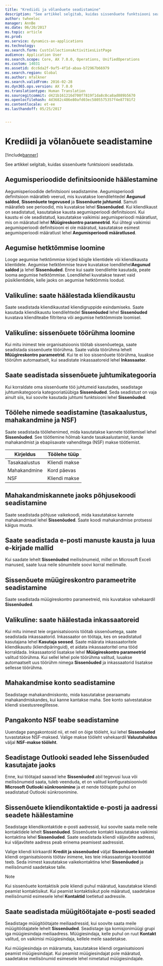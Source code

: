 ```yaml
---
title: "Krediidi ja võlanõuete seadistamine"
description: "See artikkel selgitab, kuidas sissenõuete funktsiooni seadistada."
author: twheeloc
manager: AnnBe
ms.date: 06/20/2017
ms.topic: article
ms.prod: 
ms.service: dynamics-ax-applications
ms.technology: 
ms.search.form: CustCollectionsActivitiesListPage
audience: Application User
ms.search.scope: Core, AX 7.0.0, Operations, UnifiedOperations
ms.custom: 14031
ms.assetid: dcc6da2f-9af5-4f1d-abaa-b72967b66979
ms.search.region: Global
ms.author: mfalkner
ms.search.validFrom: 2016-02-28
ms.dyn365.ops.version: AX 7.0.0
ms.translationtype: Human Translation
ms.sourcegitcommit: d421b161216d700f7819f1da8c0ca8ad089b5670
ms.openlocfilehash: 4d3682c486e80afd03ec5805575357f4e87781f2
ms.contentlocale: et-ee
ms.lasthandoff: 05/25/2017


---
```


# <a name="set-up-credit-and-collections"></a>Krediidi ja võlanõuete seadistamine

[!include[banner](../includes/banner.md)]


See artikkel selgitab, kuidas sissenõuete funktsiooni seadistada.

<a name="set-up-aging-period-definitions"></a>Aegumisperioodide definitsioonide häälestamine
-------------------------------

Aegumisperioodide definitsiooni seadistamine. Aegumisperioodi definitsioon määratleb veerud, mis kuvatakse loendilehtedel **Aegunud saldod**, **Sissenõuete tegevused** ja **Sissenõuete juhtumid**. Samuti määratleb see perioodid, mis kuvatakse lehel **Sissenõuded**. Kui kliendikaust on seadistatud, kasutatakse kausta aegumisperioodi definitsiooni. Kui kaustu ei ole seadistatud, kasutatakse vaikimisi aegumisperioodi määratlust, mis on määratud lehel **Müügireskontro parameetrid**. Kui ühtegi vaikimisi aegumisperioodi definitsiooni ei ole määratud, kasutatakse esimest aegumisperioodi määratlust lehel **Aegumisperioodi määratlused**.

## <a name="create-an-aging-snapshot"></a>Aegumise hetktõmmise loomine
Looge aegumise hetktõmmise kirjed kõigile klientidele või kliendikausta klientidele. Aegumise hetktõmmise teave kuvatakse loendilehel**Aegunud saldod** ja lehel **Sissenõuded**. Enne kui saate loendilehte kasutada, peate looma aegumise hetktõmmise. Loendilehel kuvatakse teavet vaid püsiklientidele, kelle jaoks on aegumise hetktõmmis loodud.

## <a name="optional-set-up-customer-pools"></a>Valikuline: saate häälestada kliendikaustu
Saate seadistada kliendikaustad kliendigruppide esindamiseks. Saate kasutada kliendikaustu loendilehtedel **Sissenõuded** lehel **Sissenõuded** kuvatava klienditeabe filtritena või aegumise hetktõmmiste loomisel.

## <a name="optional-create-a-collections-team"></a>Valikuline: sissenõuete töörühma loomine
Kui mitu inimest teie organisatsioonis töötab sissenõuetega, saate seadistada sissenõuete töörühma. Saate valida töörühma lehelt **Müügireskontro parameetrid**. Kui te ei loo sissenõuete töörühma, luuakse töörühm automaatselt, kui seadistate inkassaatoreid lehel **Inkassaator**.

## <a name="set-up-a-collections-case-category"></a>Saate seadistada sissenõuete juhtumikategooria
Kui korraldate oma sissenõuete töö juhtumeid kasutades, seadistage juhtumikategooria kategooriatüübiga **Sissenõuded**. Seda seadistust on vaja ainult siis, kui soovite kasutada juhtumi funktsiooni lehel **Sissenõuded**.

## <a name="set-up-journal-names-settlement-writeoff-and-nsf"></a>Töölehe nimede seadistamine (tasakaalustus, mahakandmine ja NSF)
Saate seadistada töölehenimed, mida kasutatakse kannete töötlemisel lehel **Sissenõuded**. See töötlemine hõlmab kande tasakaalustamist, kande mahakandmist ja ebapiisavate vahenditega (NSF) makse töötlemist.

| Kirjeldus | Töölehe tüüp     |
|-------------|------------------|
| Tasakaalustus  | Kliendi makse |
| Mahakandmine   | Kord päevas            |
| NSF         | Kliendi makse |

## <a name="set-up-a-reason-code-for-writeoff-transactions"></a>Mahakandmiskannete jaoks põhjusekoodi seadistamine
Saate seadistada põhjuse vaikekoodi, mida kasutatakse kannete mahakandmisel lehel **Sissenõuded**. Saate koodi mahakandmise protsessi käigus muuta.

## <a name="set-up-a-folder-for-email-attachments-and-create-email-templates"></a>Saate seadistada e-posti manuste kausta ja luua e-kirjade mallid
Kui saadate lehelt **Sissenõuded** meilisõnumeid, millel on Microsoft Exceli manused, saate luua neile sõnumitele soovi korral meilimalle.

## <a name="set-up-accounts-receivable-parameters-for-collections"></a>Sissenõuete müügireskontro parameetrite seadistamine
Saate seadistada müügireskontro parameetreid, mis kuvatakse vahekaardil **Sissenõuded**.

## <a name="optional-set-up-collections-agents"></a>Valikuline: saate häälestada inkassaatoreid
Kui mitu inimest teie organisatsioonis töötab sissenõuetega, saate seadistada inkassaatorid. Inkassaator on töötaja, kes on seadistatud kasutajana lehel **Kasutaja seosed**. Saate määrata inkassaatoritele kliendikaustu (kliendipäringuid), et aidata inkassaatoritel oma tööd korraldada. Inkassaatorid lisatakse lehel **Müügireskontro parameetrid** valitud töörühma. Kui sellel lehel pole töörühma valitud, luuakse automaatselt uus töörühm nimega **Sissenõuded** ja inkassaatorid lisatakse sellesse töörühma.

## <a name="set-up-a-writeoff-account"></a>Mahakandmise konto seadistamine
Seadistage mahakandmiskonto, mida kasutatakse pearaamatu mahakandmiskandes, kui kanne kantakse maha. See konto salvestatakse kliendi sisestusreeglitesse.

## <a name="set-up-nsf-information-for-bank-accounts"></a>Pangakonto NSF teabe seadistamine
Uuendage pangakontosid nii, et neil on õige tööleht, kui lehel **Sissenõuded** tuvastatakse NSF-maksed. Valige makse tööleht vahekaardil **Valuutahaldus** väljal **NSF-makse tööleht**.

## <a name="set-up-outlook-settings-for-users-of-the-collections-page"></a>Seadistage Outlooki seaded lehe Sissenõuded kasutajate jaoks
Enne, kui töötajad saavad lehe **Sissenõuded** abil tegevusi luua või meilisõnumeid saata, tuleb veenduda, et on valitud konfiguratsioonivõti **Microsoft Outlooki sünkroonimine** ja et nende töötajate puhul on seadistatud Outlooki sünkroonimine.

## <a name="set-up-email-and-address-settings-for-collections-customer-contacts"></a>Sissenõuete kliendikontaktide e-posti ja aadressi seadete häälestamine
Seadistage kliendikontaktide e-posti aadressid, kui soovite saata meile neile kontaktidele lehelt **Sissenõuded**. Sissenõuete kontakti kasutatakse vaikimisi kontaktina lehel **Sissenõuded**. Saate seadistada kliendi väljavõtte aadressi, kui väljavõtete aadress peab erinema peamisest aadressist. 

Valige kliendi kiirkaardil **Krediit ja sissenõuded** väljal **Sissenõuete kontakt** kliendi organisatsioonis töötav inimene, kes teie inkassaatoriga koostööd teeb. Seda inimest kasutatakse vaikekontaktina lehel **Sissenõuded** ja meilisõnumid saadetakse talle. 

> [!NOTE] 
> Kui sissenõuete kontaktisik pole kliendi puhul määratud, kasutatakse kliendi peamist kontaktisikut. Kui peamist kontaktisikut pole määratud, saadetakse meilisõnumid esimesele lehel **Kontaktid** loetletud aadressile.

## <a name="set-up-email-settings-for-salespeople"></a>Saate seadistada müügitöötajate e-posti seaded
Seadistage müügitöötajate meiliaadressid, kui soovite saata meile müügitöötajatele lehelt **Sissenõuded**. Seadistage iga komisjonimüügi grupi iga müügiesindaja meiliaadress. Müügiesindaja, kelle puhul on ruut **Kontakt** valitud, on vaikimisi müügiesindaja, kellele meile saadetakse. 

Kui müügiesindaja on määramata, kasutatakse kliendi organisatsiooni peamist müügiesindajat. Kui peamist müügiesindajat pole määratud, saadetakse meilisõnumid esimesele lehel nimetatud müügiesindajale.




